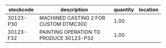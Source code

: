 |stockcode|description|quantity|location|
|---------|-----------|--------|--------|
|30123-P30|MACHINED CASTING 2 FOR CUSTOM DTMC300|1.00||
|30123-F32|PAINTING OPERATION TO PRODUCE 30123-P32|1.00||
